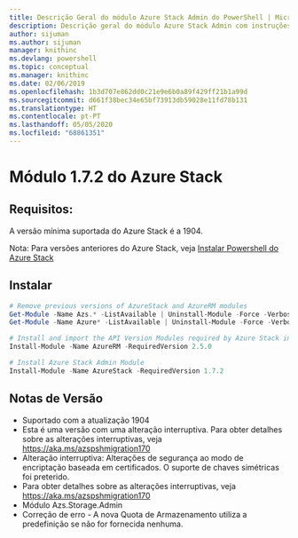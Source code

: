 ```yaml
---
title: Descrição Geral do módulo Azure Stack Admin do PowerShell | Microsoft Docs
description: Descrição geral do módulo Azure Stack Admin com instruções para instalação e configuração.
author: sijuman
ms.author: sijuman
manager: knithinc
ms.devlang: powershell
ms.topic: conceptual
ms.manager: knithinc
ms.date: 02/06/2019
ms.openlocfilehash: 1b3d707e862dd0c21e9e6b0a89f429ff21b1a99d
ms.sourcegitcommit: d661f38bec34e65bf73913db59028e11fd78b131
ms.translationtype: HT
ms.contentlocale: pt-PT
ms.lasthandoff: 05/05/2020
ms.locfileid: "68861351"
---
```

# <a name="azure-stack-module-172"></a>Módulo 1.7.2 do Azure Stack

## <a name="requirements"></a>Requisitos:

A versão mínima suportada do Azure Stack é a 1904.

Nota: Para versões anteriores do Azure Stack, veja [Instalar Powershell do Azure Stack](https://docs.microsoft.com/azure/azure-stack/azure-stack-powershell-install#install-azure-stack-powershell)

## <a name="install"></a>Instalar

```powershell
# Remove previous versions of AzureStack and AzureRM modules
Get-Module -Name Azs.* -ListAvailable | Uninstall-Module -Force -Verbose
Get-Module -Name Azure* -ListAvailable | Uninstall-Module -Force -Verbose

# Install and import the API Version Modules required by Azure Stack into the current PowerShell session.
Install-Module -Name AzureRM -RequiredVersion 2.5.0

# Install Azure Stack Admin Module
Install-Module -Name AzureStack -RequiredVersion 1.7.2
```

## <a name="release-notes"></a>Notas de Versão

* Suportado com a atualização 1904
* Esta é uma versão com uma alteração interruptiva. Para obter detalhes sobre as alterações interruptivas, veja <https://aka.ms/azspshmigration170>
* Alteração interruptiva: Alterações de segurança ao modo de encriptação baseada em certificados. O suporte de chaves simétricas foi preterido.
* Para obter detalhes sobre as alterações interruptivas, veja https://aka.ms/azspshmigration170
* Módulo Azs.Storage.Admin 
* Correção de erro - A nova Quota de Armazenamento utiliza a predefinição se não for fornecida nenhuma.
